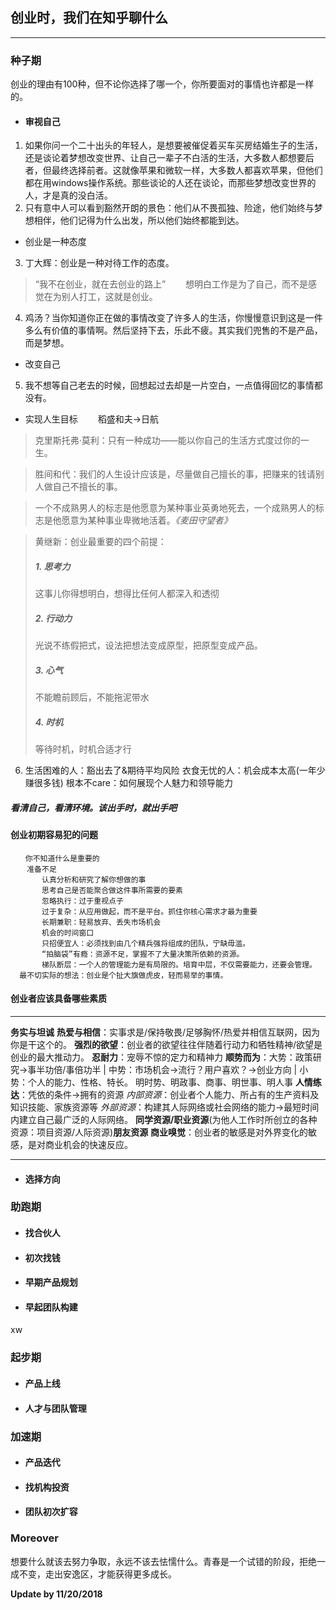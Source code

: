 ## 创业时，我们在知乎聊什么
---

### 种子期
创业的理由有100种，但不论你选择了哪一个，你所要面对的事情也许都是一样的。   
- #### 审视自己
1. 如果你问一个二十出头的年轻人，是想要被催促着买车买房结婚生子的生活，还是谈论着梦想改变世界、让自己一辈子不白活的生活，大多数人都想要后者，但最终选择前者。这就像苹果和微软一样，大多数人都喜欢苹果，但他们都在用windows操作系统。那些谈论的人还在谈论，而那些梦想改变世界的人，才是真的没白活。
2. 只有意中人可以看到豁然开朗的景色：他们从不畏孤独、险途，他们始终与梦想相伴，他们记得为什么出发，所以他们始终都能到达。
- 创业是一种态度
3. 丁大辉：创业是一种对待工作的态度。
> “我不在创业，就在去创业的路上”
　　想明白工作是为了自己，而不是感觉在为别人打工，这就是创业。
4. 鸡汤？当你知道你正在做的事情改变了许多人的生活，你慢慢意识到这是一件多么有价值的事情啊。然后坚持下去，乐此不疲。其实我们兜售的不是产品，而是梦想。
- 改变自己
5. 我不想等自己老去的时候，回想起过去却是一片空白，一点值得回忆的事情都没有。
- 实现人生目标
　　稻盛和夫->日航
>克里斯托弗·莫利：只有一种成功——能以你自己的生活方式度过你的一生。

>胜间和代：我们的人生设计应该是，尽量做自己擅长的事，把赚来的钱请别人做自己不擅长的事。

>一个不成熟男人的标志是他愿意为某种事业英勇地死去，一个成熟男人的标志是他愿意为某种事业卑微地活着。_《麦田守望者》_

>黄继新：创业最重要的四个前提：
> ##### 1. 思考力
> 这事儿你得想明白，想得比任何人都深入和透彻
> ##### 2. 行动力
> 光说不练假把式，设法把想法变成原型，把原型变成产品。
> ##### 3. 心气
> 不能瞻前顾后，不能拖泥带水
> ##### 4. 时机
> 等待时机，时机合适才行

6. 生活困难的人：豁出去了&期待平均风险
衣食无忧的人：机会成本太高(一年少赚很多钱)
根本不care：如何展现个人魅力和领导能力
##### 看清自己，看清环境。该出手时，就出手吧

#### 创业初期容易犯的问题
```
　　你不知道什么是重要的
  　准备不足
  　　　认真分析和研究了解你想做的事
  　　　思考自己是否能聚合做这件事所需要的要素
  　　　忽略执行：过于重视点子
  　　　过于复杂：从应用做起，而不是平台。抓住你核心需求才最为重要
  　　　长期兼职：轻易放弃、丢失市场机会
  　　　机会的时间窗口
  　　　只招便宜人：必须找到由几个精兵强将组成的团队，宁缺毋滥。
  　　　“拍脑袋”有瘾：资源不足，掌握不了大量决策所依赖的资源。
  　　　梯队断层：一个人的管理能力是有局限的。培育中层，不仅需要能力，还要会管理。
  最不切实际的想法：创业是个扯大旗做虎皮，轻而易举的事情。
```
#### 创业者应该具备哪些素质
---
**务实与坦诚**
**热爱与相信**：实事求是/保持敬畏/足够胸怀/热爱并相信互联网，因为你是干这个的。
**强烈的欲望**：创业者的欲望往往伴随着行动力和牺牲精神/欲望是创业的最大推动力。
 **忍耐力**：宠辱不惊的定力和精神力
 **顺势而为**：大势：政策研究->事半功倍/事倍功半 | 中势：市场机会->流行？用户喜欢？->创业方向 | 小势：个人的能力、性格、特长。
 明时势、明政事、商事、明世事、明人事
 **人情练达**：凭依的条件->拥有的资源
 *内部资源*：创业者个人能力、所占有的生产资料及知识技能、家族资源等
 *外部资源*：构建其人际网络或社会网络的能力->最短时间内建立自己最广泛的人际网络。
 **同学资源/职业资源**(为他人工作时所创立的各种资源：项目资源/人际资源)**朋友资源**
**商业嗅觉**：创业者的敏感是对外界变化的敏感，是对商业机会的快速反应。

---
- #### 选择方向

### 助跑期
- #### 找合伙人
- #### 初次找钱
- #### 早期产品规划
- #### 早起团队构建
xw
### 起步期
- #### 产品上线
- #### 人才与团队管理
### 加速期
- #### 产品迭代
- #### 找机构投资
- #### 团队初次扩容

### Moreover
想要什么就该去努力争取，永远不该去怯懦什么。青春是一个试错的阶段，拒绝一成不变，走出安逸区，才能获得更多成长。


**Update by 11/20/2018**